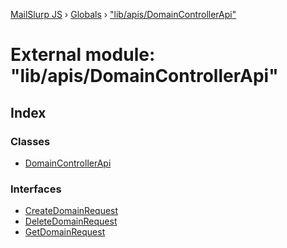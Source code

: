 [MailSlurp JS](../README.md) › [Globals](../globals.md) › ["lib/apis/DomainControllerApi"](_lib_apis_domaincontrollerapi_.md)

# External module: "lib/apis/DomainControllerApi"

## Index

### Classes

* [DomainControllerApi](../classes/_lib_apis_domaincontrollerapi_.domaincontrollerapi.md)

### Interfaces

* [CreateDomainRequest](../interfaces/_lib_apis_domaincontrollerapi_.createdomainrequest.md)
* [DeleteDomainRequest](../interfaces/_lib_apis_domaincontrollerapi_.deletedomainrequest.md)
* [GetDomainRequest](../interfaces/_lib_apis_domaincontrollerapi_.getdomainrequest.md)
